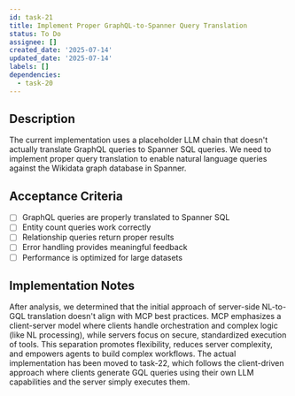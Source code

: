```yaml
---
id: task-21
title: Implement Proper GraphQL-to-Spanner Query Translation
status: To Do
assignee: []
created_date: '2025-07-14'
updated_date: '2025-07-14'
labels: []
dependencies:
  - task-20
---
```


## Description

The current implementation uses a placeholder LLM chain that doesn't actually translate GraphQL queries to Spanner SQL queries. We need to implement proper query translation to enable natural language queries against the Wikidata graph database in Spanner.

## Acceptance Criteria

- [ ] GraphQL queries are properly translated to Spanner SQL
- [ ] Entity count queries work correctly
- [ ] Relationship queries return proper results
- [ ] Error handling provides meaningful feedback
- [ ] Performance is optimized for large datasets

## Implementation Notes

After analysis, we determined that the initial approach of server-side NL-to-GQL translation doesn't align with MCP best practices. MCP emphasizes a client-server model where clients handle orchestration and complex logic (like NL processing), while servers focus on secure, standardized execution of tools. This separation promotes flexibility, reduces server complexity, and empowers agents to build complex workflows. The actual implementation has been moved to task-22, which follows the client-driven approach where clients generate GQL queries using their own LLM capabilities and the server simply executes them.
